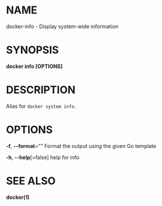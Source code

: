 # NAME

docker-info - Display system-wide information

# SYNOPSIS

**docker info \[OPTIONS\]**

# DESCRIPTION

Alias for `docker system info`.

# OPTIONS

**-f**, **--format**="" Format the output using the given Go template

**-h**, **--help**\[=false\] help for info

# SEE ALSO

**docker(1)**
